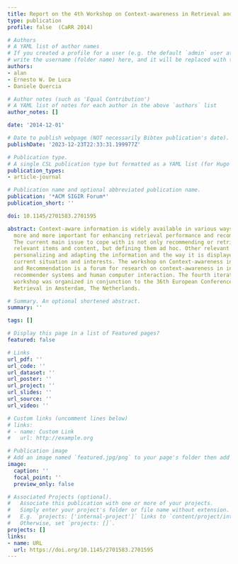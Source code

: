 ```yaml
---
title: Report on the 4th Workshop on Context-awareness in Retrieval and Recommendation
type: publication 
profile: false  (CaRR 2014)

# Authors
# A YAML list of author names
# If you created a profile for a user (e.g. the default `admin` user at `content/authors/admin/`), 
# write the username (folder name) here, and it will be replaced with their full name and linked to their profile.
authors:
- alan
- Ernesto W. De Luca
- Daniele Quercia

# Author notes (such as 'Equal Contribution')
# A YAML list of notes for each author in the above `authors` list
author_notes: []

date: '2014-12-01'

# Date to publish webpage (NOT necessarily Bibtex publication's date).
publishDate: '2023-12-23T22:33:31.199977Z'

# Publication type.
# A single CSL publication type but formatted as a YAML list (for Hugo requirements).
publication_types:
- article-journal

# Publication name and optional abbreviated publication name.
publication: '*ACM SIGIR Forum*'
publication_short: ''

doi: 10.1145/2701583.2701595

abstract: Context-aware information is widely available in various ways and is becoming
  more and more important for enhancing retrieval performance and recommendation results.
  The current main issue to cope with is not only recommending or retrieving the most
  relevant items and content, but defining them ad hoc. Other relevant issues include
  personalizing and adapting the information and the way it is displayed to the user's
  current situation and interests. The workshop on Context-awareness in Retrieval
  and Recommendation is a forum for research on context-awareness in information retrieval,
  recommender systems and human computer interaction. The fourth iteration of the
  workshop was organized in conjunction to the 36th European Conference on Information
  Retrieval in Amsterdam, The Netherlands.

# Summary. An optional shortened abstract.
summary: ''

tags: []

# Display this page in a list of Featured pages?
featured: false

# Links
url_pdf: ''
url_code: ''
url_dataset: ''
url_poster: ''
url_project: ''
url_slides: ''
url_source: ''
url_video: ''

# Custom links (uncomment lines below)
# links:
# - name: Custom Link
#   url: http://example.org

# Publication image
# Add an image named `featured.jpg/png` to your page's folder then add a caption below.
image:
  caption: ''
  focal_point: ''
  preview_only: false

# Associated Projects (optional).
#   Associate this publication with one or more of your projects.
#   Simply enter your project's folder or file name without extension.
#   E.g. `projects: ['internal-project']` links to `content/project/internal-project/index.md`.
#   Otherwise, set `projects: []`.
projects: []
links:
- name: URL
  url: https://doi.org/10.1145/2701583.2701595
---
```



